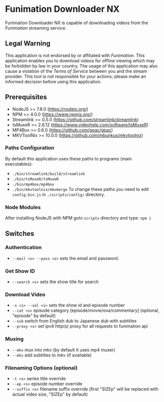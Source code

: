 # Funimation Downloader NX

Funimation Downloader NX is capable of downloading videos from the *Funimation* streaming service.

## Legal Warning

This application is not endorsed by or affiliated with *Funimation*. This application enables you to download videos for offline viewing which may be forbidden by law in your country. The usage of this application may also cause a violation of the *Terms of Service* between you and the stream provider. This tool is not responsible for your actions; please make an informed decision before using this application.

## Prerequisites

* NodeJS >= 7.8.0 (https://nodejs.org/)
* NPM >= 4.0.0 (https://www.npmjs.org/)
* Streamlink >= 0.5.0 (https://github.com/streamlink/streamlink)
* tsMuxeR >= 2.6.12 (https://www.videohelp.com/software/tsMuxeR)
* MP4Box >= 0.6.0 (https://github.com/gpac/gpac)
* MKVToolNix >= 10.0.0 (https://github.com/mbunkus/mkvtoolnix)

### Paths Configuration

By default this application uses these paths to programs (main executables):
* `./bin/streamlink/build/streamlink`
* `./bin/tsMuxeR/tsMuxeR`
* `./bin/mp4box/mp4box`
* `./bin/mkvtoolnix/mkvmerge`
To change these paths you need to edit `config.bin.js` in `./scripts/config/` directory.

### Node Modules

After installing NodeJS with NPM goto `scripts` directory and type: `npm i`

## Switches

### Authentication

* `--mail <s> --pass <s>` sets the email and password.

### Get Show ID

* `--search <s>` sets the show title for search

### Download Video

* `-s <i> --sel <i>` sets the show id and episode number
* `--cat <s>` episode category [episode/movie/ova/commentary] (optional, "episode" by default)
* `--sub` switch from English dub to Japanese dub with subtitles
* `--proxy <s>` set ipv4 http(s) proxy for all requests to funimation api

### Muxing

* `--mkv` mux into mkv (by default it uses mp4 muxer)
* `--mks` add subtitles to mkv (if available)

### Filenaming Options (optional)

* `-t <s>` series title override
* `--ep <s>` episode number override
* `--suffix <s>` filename suffix override (first "SIZEp" will be replaced with actual video size, "SIZEp" by default)